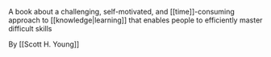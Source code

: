 A book about a challenging, self-motivated, and [[time]]-consuming approach to [[knowledge|learning]] that enables people to efficiently master difficult skills

By [[Scott H. Young]]
